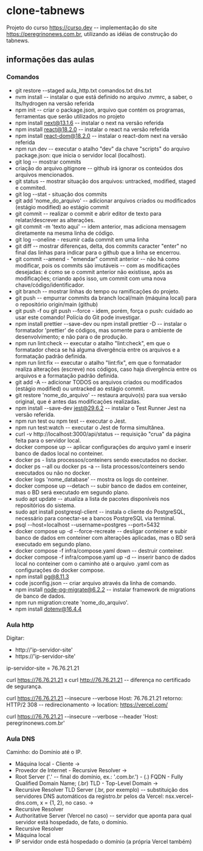 # clone-tabnews

Projeto do curso https://curso.dev -- implementação do site https://peregrinonews.com.br, utilizando as idéias de construção do tabnews.

## informações das aulas

### Comandos

- git restore --staged aula_http.txt comandos.txt dns.txt
- nvm install -- instalar o que está definido no arquivo .nvmrc, a saber, o lts/hydrogen na versão referida
- npm init -- criar o package.json, arquivo que contém os programas, ferramentas que serão utilizados no projeto
- npm install next@13.1.6 -- instalar o next na versão referida
- npm install react@18.2.0 -- instalar o react na versão referida
- npm install react-dom@18.2.0 -- instalar o react-dom next na versão referida
- npm run dev -- executar o atalho "dev" da chave "scripts" do arquivo package.json: que inicia o servidor local (localhost).
- git log -- mostrar commits
- criação do arquivo.gitignore -- github irá ignorar os conteúdos dos arquivos mencionados.
- git status -- mostrar situação dos arquivos: untracked, modified, staged e commited.
- git log --stat - situação dos commits
- git add 'nome_do_arquivo' -- adicionar arquivos criados ou modificados (estágio modified) ao estágio commit
- git commit -- realizar o commit e abrir editor de texto para relatar/descrever as alterações.
- git commit -m 'texto aqui' -- idem anterior, mas adiciona mensagem diretamente na mesma linha de código.
- git log --oneline - resumir cada commit em uma linha
- git diff -- mostrar diferenças, delta, dos commits
  caracter "enter" no final das linhas para indicar para o github que a linha se encerrou.
- git commit --amend - "emendar" commit anterior -- não há como modificar, pois os commits são imutáveis -- com as modificações desejadas: é como se o commit anterior não existisse, após as modificações; criando após isso, um commit com uma nova chave/código/identificador.
- git branch -- mostrar linhas do tempo ou ramificações do projeto.
- git push -- empurrar commits da branch local/main (máquina local) para o repositório origin/main (github)
- git push -f ou git push --force - idem, porém, força o push: cuidado ao usar este comando! Polícia do Git pode investigar.
- npm install prettier --save-dev ou npm install prettier -D -- instalar o formatador 'prettier' de códigos, mas somente para o ambiente de desenvolvimento; e não para o de produção.
- npm run lint:check -- executar o atalho "lint:check", em que o formatador checa se há alguma divergência entre os arquivos e a formatação padrão definida.
- npm run lint:fix -- executar o atalho "lint:fix", em que o formatador realiza alterações (escreve) nos códigos, caso haja divergência entre os arquivos e a formatação padrão definida.
- git add -A -- adicionar TODOS os arquivos criados ou modificados (estágio modified) ou untracked ao estágio commit.
- git restore 'nome_do_arquivo' -- restaura arquivo(s) para sua versão original, que é antes das modificações realizadas.
- npm install --save-dev jest@29.6.2 -- instalar o Test Runner Jest na versão referida.
- npm run test ou npm test -- executar o Jest.
- npm run test:watch -- executar o Jest de forma simultânea.
- curl -v http://localhost:3000/api/status -- requisição "crua" da página feita para o servidor local.
- docker compose up -- aplicar configurações do arquivo yaml e inserir banco de dados local no conteiner.
- docker ps - lista processos/conteiners sendo executados no docker.
- docker ps --all ou docker ps -a -- lista processos/conteiners sendo executados ou não no docker.
- docker logs 'nome_database' -- mostra os logs do conteiner.
- docker compose up --detach -- subir banco de dados em conteiner, mas o BD será executado em segundo plano.
- sudo apt update -- atualiza a lista de pacotes disponíveis nos repositórios do sistema.
- sudo apt install postgresql-client -- instala o cliente do PostgreSQL, necessário para conectar-se a bancos PostgreSQL via terminal.
- psql --host=localhost --username=postgres --port=5432
- docker compose up -d --force-recreate -- desligar conteiner e subir banco de dados em conteiner com alterações aplicadas, mas o BD será executado em segundo plano.
- docker compose -f infra/compose.yaml down -- destruir conteiner.
- docker compose -f infra/compose.yaml up -d -- inserir banco de dados local no conteiner com o caminho até o arquivo .yaml com as configurações do docker compose.
- npm install pg@8.11.3
- code jsconfig.json -- criar arquivo através da linha de comando.
- npm install node-pg-migrate@6.2.2 -- instalar framework de migrations de banco de dados.
- npm run migration:create 'nome_do_arquivo'.
- npm install dotenv@16.4.4

### Aula http

Digitar:

- http://'ip-servidor-site'
- https://'ip-servidor-site'

ip-servidor-site = 76.76.21.21

curl https://76.76.21.21 x curl http://76.76.21.21 -- diferença no certificado de segurança.

curl https://76.76.21.21 --insecure --verbose
Host: 76.76.21.21
retorno: HTTP/2 308 -- redirecionamento -> location: https://vercel.com/

curl https://76.76.21.21 --insecure --verbose --header 'Host: peregrinonews.com.br'

### Aula DNS

Caminho: do Domínio até o IP.

- Máquina local - Cliente ->
- Provedor de Internet - Recursive Resolver ->
- Root Server ('.' -- final do domínio, ex.: '.com.br.') - (.) FQDN - Fully Qualified Domain Name; (.br) TLD - Top-Level Domain ->
- Recursive Resolver
  TLD Server (.br, por exemplo) -- substituição dos servidores DNS automáticos da registro.br pelos da Vercel: nsx.vercel-dns.com, x = {1, 2}, no caso. ->
- Recursive Resolver
- Authoritative Server (Vercel no caso) -- servidor que aponta para qual servidor está hospedado, de fato, o domínio.
- Recursive Resolver
- Máquina local
- IP servidor onde está hospedado o domínio (a própria Vercel também)
